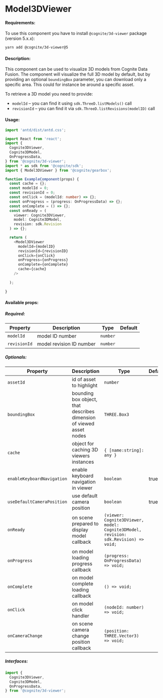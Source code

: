 # Model3DViewer

<!-- STORY -->

#### Requirements:

To use this component you have to install `@cognite/3d-viewer` package (version 5.x.x):

```bash
yarn add @cognite/3d-viewer@5
```

#### Description:

This component can be used to visualize 3D models from Cognite Data Fusion.
The component will visualize the full 3D model by default, but by providing an optional `boundingBox` parameter, you can download only a specific area. This could for instance be around a specific asset.

To retrieve a 3D model you need to provide:

- `modelId` – you can find it using `sdk.ThreeD.listModels()` call
- `revisionId` – you can find it via `sdk.ThreeD.listRevisions(modelID)` call

#### Usage:

```typescript jsx
import 'antd/dist/antd.css';

import React from 'react';
import {
  Cognite3DViewer,
  Cognite3DModel,
  OnProgressData,
} from '@cognite/3d-viewer';
import * as sdk from '@cognite/sdk';
import { Model3DViewer } from '@cognite/gearbox';

function ExampleComponent(props) {
  const cache = {};
  const modelId = 0;
  const revisionId = 0;
  const onClick = (modelId: number) => {};
  const onProgress = (progress: OnProgressData) => {};
  const onComplete = () => {};
  const onReady = (
    viewer: Cognite3DViewer,
    model: Cognite3DModel,
    revision: sdk.Revision
  ) => {};

  return (
    <Model3DViewer
      modelId={modelID}
      revisionId={revisionID}
      onClick={onClick}
      onProgress={onProgress}
      onComplete={onComplete}
      cache={cache}
    />
    
  );
  
}
```

#### Available props:

##### Required:

| Property      | Description              | Type     | Default |
| ------------- | ------------------------ | -------- | ------- |
| `modelId`     | model ID number          | `number` |         |
| `revisionId`  | model revision ID number | `number` |         |

##### Optionals:

| Property                   | Description                                                         | Type                                                                                | Default |
| -------------------------- | ------------------------------------------------------------------- | ----------------------------------------------------------------------------------- | ------- |
| `assetId`                  | id of asset to highlight                                            | `number`                                                                            |         |
| `boundingBox`              | bounding box object, that describes dimension of viewed asset nodes | `THREE.Box3`                                                                        |         |
| `cache`                    | object for caching 3D viewers instances                             | `{ [name:string]: any }`                                                            |         |
| `enableKeyboardNavigation` | enable keyboard navigation in viewer                                | `boolean`                                                                           |  true  |
| `useDefaultCameraPosition` | use default camera position                                         | `boolean`                                                                           |  true   |
| `onReady`                  | on scene prepared to display model callback                         | `(viewer: Cognite3DViewer, model: Cognite3DModel, revision: sdk.Revision) => void;` |         |
| `onProgress`               | on model loading progress callback                                  | `(progress: OnProgressData) => void;`                                               |         |
| `onComplete`               | on model complete loading callback                                  | `() => void;`                                                                       |         |
| `onClick`                  | on model click handler                                              | `(nodeId: number) => void;`                                                         |         |
| `onCameraChange`           | on scene camera change position callback                            | `(position: THREE.Vector3) => void;`                                                |         |


##### Interfaces:

```typescript jsx
import {
  Cognite3DViewer,
  Cognite3DModel,
  OnProgressData,
} from '@cognite/3d-viewer';
```
